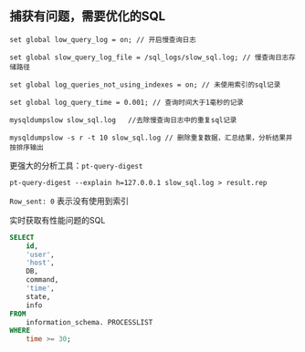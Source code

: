 ## 捕获有问题，需要优化的SQL

`
set global low_query_log = on; // 开启慢查询日志
`

`
set global slow_query_log_file = /sql_logs/slow_sql.log; // 慢查询日志存储路径
`

`
set global log_queries_not_using_indexes = on; // 未使用索引的sql记录
`

`
set global log_query_time = 0.001; // 查询时间大于1毫秒的记录
`


`
mysqldumpslow slow_sql.log   //去除慢查询日志中的重复sql记录
`

`
mysqldumpslow -s r -t 10 slow_sql.log // 删除重复数据，汇总结果，分析结果并按排序输出
`

更强大的分析工具：`pt-query-digest`

`
pt-query-digest --explain h=127.0.0.1 slow_sql.log > result.rep
`

`Row_sent: 0` 表示没有使用到索引


实时获取有性能问题的SQL
```sql
SELECT
	id,
	'user',
	'host',
	DB,
	command,
	'time',
	state,
	info
FROM
	information_schema. PROCESSLIST
WHERE
	time >= 30;
```